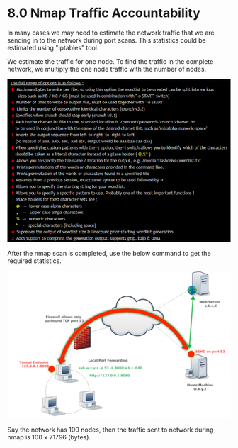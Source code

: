 # 8.0 Nmap Traffic Accountability

In many cases we may need to estimate the network traffic that we are sending in to the network during port scans. This statistics could be estimated using "iptables" tool.

We estimate the traffic for one node. To find the traffic in the complete network, we multiply the one node traffic with the number of nodes.

![](../../.gitbook/assets/image%20%2812%29.png)

After the nmap scan is completed, use the below command to get the required statistics.

![](../../.gitbook/assets/image%20%2810%29.png)

Say the network has 100 nodes, then the traffic sent to network during nmap is 100 x 71796 \(bytes\).

